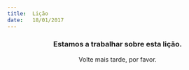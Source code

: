 ```yaml
---
title:  Lição
date:   18/01/2017
---
```


### <center>Estamos a trabalhar sobre esta lição.</center>
<center>Volte mais tarde, por favor.</center>